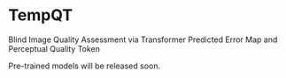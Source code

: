 # TempQT
Blind Image Quality Assessment via Transformer Predicted Error Map and Perceptual Quality Token

Pre-trained models will be released soon.
